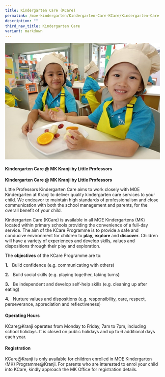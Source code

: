 ```yaml
---
title: Kindergarten Care (KCare)
permalink: /moe-kindergarten/Kindergarten-Care-KCare/Kindergarten-Care-KCare/
description: ""
third_nav_title: Kindergarten Care
variant: markdown
---
```

![](/images/MOE%20Kindergarten/Kindergarten%20Care%20(KCare)/K1.jpg)

#### **Kindergarten Care @ MK Kranji by Little Professors**

**Kindergarten Care @ MK Kranji by Little Professors**  

Little Professors Kindergarten Care aims to work closely with MOE Kindergarten at Kranji to deliver quality kindergarten care services to your child. We endeavor to maintain high standards of professionalism and close communication with both the school management and parents, for the overall benefit of your child.

Kindergarten Care (KCare) is available in all MOE Kindergartens (MK) located within primary schools providing the convenience of a full-day service. The aim of the KCare Programme is to provide a safe and conducive environment for children to **play, explore** and **discover**. Children will have a variety of experiences and develop skills, values and dispositions through their play and exploration.

The **objectives** of the KCare Programme are to:

**1.**   Build confidence (e.g. communicating with others)

**2.**   Build social skills (e.g. playing together, taking turns)

**3.**   Be independent and develop self-help skills (e.g. cleaning up after eating)

**4.**   Nurture values and dispositions (e.g. responsibility, care, respect, perseverance, appreciation and reflectiveness)

  

#### **Operating Hours**

  

KCare@Kranji operates from Monday to Friday, 7am to 7pm, including school holidays. It is closed on public holidays and up to 6 additional days each year.  

  

#### **Registration**

KCare@Kranji is only available for children enrolled in MOE Kindergarten (MK) Programme@Kranji. For parents who are interested to enrol your child into KCare, kindly approach the MK Office for registration details.